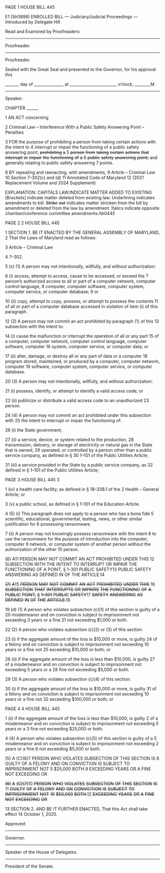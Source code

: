 PAGE 1
HOUSE BILL 445

E1 (5lr0898)
ENROLLED BILL
— Judiciary/Judicial Proceedings —
Introduced by Delegate Hill

Read and Examined by Proofreaders:

_______________________________________________
Proofreader.
_______________________________________________
Proofreader.

Sealed with the Great Seal and presented to the Governor, for his approval this

_______ day of _______________ at ________________________ o’clock, ________M.

______________________________________________
Speaker.

CHAPTER ______

1 AN ACT concerning

2 Criminal Law – Interference With a Public Safety Answering Point – Penalties

3 FOR the purpose of prohibiting a person from taking certain actions with the intent to
4 interrupt or impair the functioning of a public safety answering point; ~~prohibiting~~ ~~a~~
5 ~~person~~ ~~from~~ ~~taking~~ ~~certain~~ ~~actions~~ ~~that~~ ~~interrupt~~ ~~or~~ ~~impair~~ ~~the~~ ~~functioning~~ ~~of~~ ~~a~~
6 ~~public~~ ~~safety~~ ~~answering~~ ~~point;~~ and generally relating to public safety answering
7 points.

8 BY repealing and reenacting, with amendments,
9 Article – Criminal Law
10 Section 7–302(c) and (d)
11 Annotated Code of Maryland
12 (2021 Replacement Volume and 2024 Supplement)

EXPLANATION: CAPITALS LAW.INDICATE MATTER ADDED TO EXISTING
[Brackets] indicate matter deleted from existing law.
Underlining indicates amendments to bill.
~~Strike~~ ~~out~~ indicates matter stricken from the bill by amendment or deleted from the law by
amendment.
Italics indicate opposite chamber/conference committee amendments.*hb0445*

PAGE 2
2 HOUSE BILL 445

1 SECTION 1. BE IT ENACTED BY THE GENERAL ASSEMBLY OF MARYLAND,
2 That the Laws of Maryland read as follows:

3 Article – Criminal Law

4 7–302.

5 (c) (1) A person may not intentionally, willfully, and without authorization:

6 (i) access, attempt to access, cause to be accessed, or exceed the
7 person’s authorized access to all or part of a computer network, computer control language,
8 computer, computer software, computer system, computer service, or computer database;
9 or

10 (ii) copy, attempt to copy, possess, or attempt to possess the contents
11 of all or part of a computer database accessed in violation of item (i) of this paragraph.

12 (2) A person may not commit an act prohibited by paragraph (1) of this
13 subsection with the intent to:

14 (i) cause the malfunction or interrupt the operation of all or any part
15 of a computer, computer network, computer control language, computer software, computer
16 system, computer service, or computer data; or

17 (ii) alter, damage, or destroy all or any part of data or a computer
18 program stored, maintained, or produced by a computer, computer network, computer
19 software, computer system, computer service, or computer database.

20 (3) A person may not intentionally, willfully, and without authorization:

21 (i) possess, identify, or attempt to identify a valid access code; or

22 (ii) publicize or distribute a valid access code to an unauthorized
23 person.

24 (4) A person may not commit an act prohibited under this subsection with
25 the intent to interrupt or impair the functioning of:

26 (i) the State government;

27 (ii) a service, device, or system related to the production,
28 transmission, delivery, or storage of electricity or natural gas in the State that is owned,
29 operated, or controlled by a person other than a public service company, as defined in §
30 1–101 of the Public Utilities Article;

31 (iii) a service provided in the State by a public service company, as
32 defined in § 1–101 of the Public Utilities Article;

PAGE 3
HOUSE BILL 445 3

1 (iv) a health care facility, as defined in § 18–338.1 of the
2 Health – General Article; or

3 (v) a public school, as defined in § 1–101 of the Education Article.

4 (5) (i) This paragraph does not apply to a person who has a bona fide
5 scientific, educational, governmental, testing, news, or other similar justification for
6 possessing ransomware.

7 (ii) A person may not knowingly possess ransomware with the intent
8 to use the ransomware for the purpose of introduction into the computer, computer
9 network, or computer system of another person without the authorization of the other
10 person.

(6) A11 PERSON MAY NOT COMMIT AN ACT PROHIBITED UNDER THIS
12 SUBSECTION WITH THE INTENT TO INTERRUPT OR IMPAIR THE FUNCTIONING OF A
POINT, § 1–301 PUBLIC SAFETY13 PUBLIC SAFETY ANSWERING AS DEFINED IN OF THE
ARTICLE.14

~~(7)~~ ~~A~~15 ~~PERSON~~ ~~MAY~~ ~~NOT~~ ~~COMMIT~~ ~~AN~~ ~~ACT~~ ~~PROHIBITED~~ ~~UNDER~~ ~~THIS~~
16 ~~SUBSECTION~~ ~~THAT~~ ~~INTERRUPTS~~ ~~OR~~ ~~IMPAIRS~~ ~~THE~~ ~~FUNCTIONING~~ ~~OF~~ ~~A~~ ~~PUBLIC~~
~~POINT,~~ ~~§~~ ~~1–301~~ ~~PUBLIC~~ ~~SAFETY~~17 ~~SAFETY~~ ~~ANSWERING~~ ~~AS~~ ~~DEFINED~~ ~~IN~~ ~~OF~~ ~~THE~~
~~ARTICLE.~~18

19 (d) (1) A person who violates subsection (c)(1) of this section is guilty of a
20 misdemeanor and on conviction is subject to imprisonment not exceeding 3 years or a fine
21 not exceeding $1,000 or both.

22 (2) A person who violates subsection (c)(2) or (3) of this section:

23 (i) if the aggregate amount of the loss is $10,000 or more, is guilty
24 of a felony and on conviction is subject to imprisonment not exceeding 10 years or a fine not
25 exceeding $10,000 or both; or

26 (ii) if the aggregate amount of the loss is less than $10,000, is guilty
27 of a misdemeanor and on conviction is subject to imprisonment not exceeding 5 years or a
28 fine not exceeding $5,000 or both.

29 (3) A person who violates subsection (c)(4) of this section:

30 (i) if the aggregate amount of the loss is $10,000 or more, is guilty
31 of a felony and on conviction is subject to imprisonment not exceeding 10 years or a fine not
32 exceeding $100,000 or both; or

PAGE 4
4 HOUSE BILL 445

1 (ii) if the aggregate amount of the loss is less than $10,000, is guilty
2 of a misdemeanor and on conviction is subject to imprisonment not exceeding 5 years or a
3 fine not exceeding $25,000 or both.

4 (4) A person who violates subsection (c)(5) of this section is guilty of a
5 misdemeanor and on conviction is subject to imprisonment not exceeding 2 years or a fine
6 not exceeding $5,000 or both.

(5) A (C)(6)7 PERSON WHO VIOLATES SUBSECTION OF THIS SECTION IS
8 GUILTY OF A FELONY AND ON CONVICTION IS SUBJECT TO IMPRISONMENT NOT
5 $25,000 BOTH.9 EXCEEDING YEARS OR A FINE NOT EXCEEDING OR

~~(6)~~ ~~A~~ ~~(C)(7)~~10 ~~PERSON~~ ~~WHO~~ ~~VIOLATES~~ ~~SUBSECTION~~ ~~OF~~ ~~THIS~~ ~~SECTION~~ ~~IS~~
11 ~~GUILTY~~ ~~OF~~ ~~A~~ ~~FELONY~~ ~~AND~~ ~~ON~~ ~~CONVICTION~~ ~~IS~~ ~~SUBJECT~~ ~~TO~~ ~~IMPRISONMENT~~ ~~NOT~~
~~10~~ ~~$50,000~~ ~~BOTH.~~12 ~~EXCEEDING~~ ~~YEARS~~ ~~OR~~ ~~A~~ ~~FINE~~ ~~NOT~~ ~~EXCEEDING~~ ~~OR~~

13 SECTION 2. AND BE IT FURTHER ENACTED, That this Act shall take effect
14 October 1, 2025.

Approved:

________________________________________________________________________________
Governor.

________________________________________________________________________________
Speaker of the House of Delegates.

________________________________________________________________________________
President of the Senate.